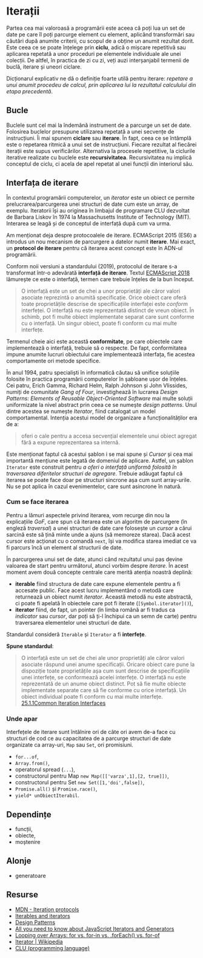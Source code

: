 # Iterații

Partea cea mai valoroasă a programării este aceea că poți lua un set de date pe care îl poți parcurge element cu element, aplicând transformări sau căutări după anumite criterii, cu scopul de a obține un anumit rezultat dorit. Este ceea ce se poate înțelege prin **ciclu**, adică o mișcare repetitivă sau aplicarea repetată a unor proceduri pe elementele individuale ale unei colecții. De altfel, în practica de zi cu zi, veți auzi interșanjabil termenii de buclă, iterare și uneori ciclare.

Dicționarul explicativ ne dă o definiție foarte utilă pentru iterare: *repetare a unui anumit procedeu de calcul, prin aplicarea lui la rezultatul calculului din etapa precedentă*.

## Bucle

Buclele sunt cel mai la îndemână instrument de a parcurge un set de date.
Folosirea buclelor presupune utilizarea repetată a unei secvențe de instrucțiuni. Îi mai spunem **ciclare** sau **iterare**. În fapt, ceea ce se întâmplă este o repetarea ritmică a unui set de instrucțiuni. Fiecare rezultat al fiecărei iterații este supus verificărilor.
Alternativa la procesele repetitive, la ciclurile iterative realizate cu buclele este **recursivitatea**. Recursivitatea nu implică conceptul de ciclu, ci acela de apel repetat al unei funcții din interiorul său.

## Interfața de iterare

În contextul programării computerelor, un *iterator* este un obiect ce permite prelucrarea/parcurgerea unei structuri de date cum este un array, de exemplu. Iteratorii își au originea în limbajul de programare CLU dezvoltat de Barbara Liskov în 1974 la Massachusetts Institute of Technology (MIT). Interarea se leagă și de conceptul de interfață după cum va urma.

Am menționat deja despre protocoalele de iterare. ECMAScript 2015 (ES6) a introdus un nou mecanism de parcurgere a datelor numit **iterare**. Mai exact, un **protocol de iterare** pentru că iterarea acest concept este în ADN-ul programării.

Conform noii versiuni a standardului (2019), protocolul de iterare s-a transformat într-o adevărată **interfață de iterare**. Textul [ECMAScript 2018](https://www.ecma-international.org/ecma-262/9.0/#sec-control-abstraction-objects) lămurește ce este o interfață, termen care trebuie înțeles de la bun început.

> O interfață este un set de chei a unor proprietăți ale căror valori asociate reprezintă o anumită specificație. Orice obiect care oferă toate proprietățile descrise de specificațiile interfaței este *conform* interfeței. O interfață nu este reprezentată distinct de vreun obiect. În schimb, pot fi multe obiect implementate separat care sunt conforme cu o interfață. Un singur obiect, poate fi conform cu mai multe interfețe.

Termenul cheie aici este această **conformitate**, pe care obiectele care implementează o interfață, trebuie să o respecte. De fapt, conformitatea impune anumite lucruri obiectului care implementează interfața, fie acestea comportamente ori metode specifice.

În anul 1994, patru specialiști în informatică căutau să unifice soluțiile folosite în practica programării computerelor în șabloane ușor de înțeles. Cei patru, Erich Gamma, Richard Helm, Ralph Johnson și John Vlissides, numiți de comunitate *Gang of Four*, investighează în lucrarea *Design Patterns: Elements of Reusable Object-Oriented Software* mai multe soluții uniformizate la nivel abstract prin ceea ce se numește *design patterns*. Unul dintre acestea se numește *Iterator*, fiind catalogat un model comportamental. Intenția acestui model de organizare a funcționalităților era de a:

> oferi o cale pentru a accesa secvențial elementele unui obiect agregat fără a expune reprezentarea sa internă.

Este menționat faptul că acestui șablon i se mai spune și *Cursor* și cea mai importantă mențiune este legată de domeniul de aplicare. Astfel, un șablon `Iterator` este construit pentru *a oferi o interfață uniformă folosită în traversarea diferitelor structuri de agregare*. Trebuie adăugat faptul că iterarea se poate face doar pe structuri sincrone așa cum sunt array-urile. Nu se pot aplica în cazul evenimentelor, care sunt asincrone în natură.

### Cum se face iterarea

Pentru a lămuri aspectele privind iterarea, vom recurge din nou la explicațiile *GoF*, care spun că iterarea este un algoritm de parcurgere (în engleză *traversal*) a unei structuri de date care folosește un *cursor* a cărui sarcină este să țină minte unde a ajuns (să memoreze starea). Dacă acest cursor este acționat cu o comandă `next`, își va modifica starea imediat ce va fi parcurs încă un element al structurii de date.

În parcurgerea unui set de date, atunci când rezultatul unui pas devine valoarea de start pentru următorul, atunci vorbim despre *iterare*. În acest moment avem două concepte centrale care merită atenția noastră deplină:

-   **iterable** fiind structura de date care expune elementele pentru a fi accesate public. Face acest lucru implementând o metodă care returnează un obiect numit *iterator*. Această metodă nu este abstractă, ci poate fi apelată în obiectele care pot fi iterate (`[Symbol.iterator]()`),
-   **iterator** fiind, de fapt, un pointer (în limba română ar fi tradus ca *indicator* sau *cursor*, dar poți să ți-l închipui ca un semn de carte) pentru traversarea elementelor unei structuri de date.

Standardul consideră `Iterable` și `Iterator` a fi **interfețe**.

**Spune standardul**:

> O interfață este un set de chei ale unor proprietăți ale căror valori asociate răspund unei anume specificații. Oricare obiect care pune la dispoziție toate proprietățile așa cum sunt descrise de specificațiile unei interfețe, se conformează acelei interfețe. O interfață nu este reprezentată de un anume obiect distinct. Pot să fie multe obiecte implementate separate care să fie conforme cu orice interfață. Un obiect individual poate fi conform cu mai multe interfețe. [25.1.1Common Iteration Interfaces](https://www.ecma-international.org/ecma-262/10.0/index.html#sec-common-iteration-interfaces)

### Unde apar

Interfețele de iterare sunt întâlnire ori de câte ori avem de-a face cu structuri de cod ce au capacitatea de a parcurge structuri de date organizate ca array-uri, `Map` sau `Set`, ori promisiuni.

-   `for...of`,
-   `Array.from()`,
-   operatorul spread (`...`),
-   constructorul pentru Map `new Map([['varza',1],[2, true]])`,
-   constructorul pentru Set `new Set([1,'doi',false])`,
-   `Promise.all()` și `Promise.race()`,
-   `yield* unObiectIterabil`.

## Dependințe

- funcții,
- obiecte,
- moștenire

## Alonje

- generatoare

## Resurse

- [MDN - Iteration protocols](https://developer.mozilla.org/en-US/docs/Web/JavaScript/Reference/Iteration_protocols)
- [Iterables and iterators](http://exploringjs.com/es6/ch_iteration.html)
- [Design Patterns](https://en.wikipedia.org/wiki/Design_Patterns)
- [All you need to know about JavaScript Iterators and Generators](https://jfet97.github.io/JavaScript-Iterators-and-Generators/)
- [Looping over Arrays: for vs. for-in vs. .forEach() vs. for-of](https://2ality.com/2021/01/looping-over-arrays.htm)
- [Iterator | Wikipedia](https://en.wikipedia.org/wiki/Iterator)
- [CLU (programming language)](https://en.wikipedia.org/wiki/CLU_(programming_language))
